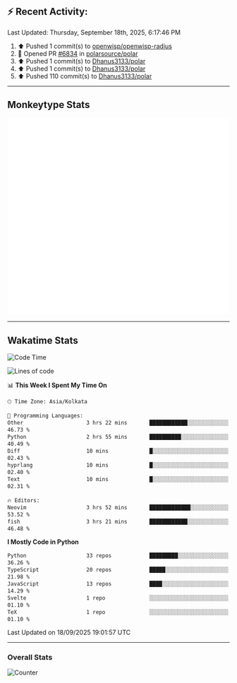 ## :zap: Recent Activity:
<!--RECENT_ACTIVITY:last_update-->
Last Updated: Thursday, September 18th, 2025, 6:17:46 PM
<!--RECENT_ACTIVITY:last_update_end-->
<!--RECENT_ACTIVITY:start-->
1. ⬆️ Pushed 1 commit(s) to [openwisp/openwisp-radius](https://github.com/openwisp/openwisp-radius)<br>
2. 💪 Opened PR [#6834](https://github.com/polarsource/polar/pull/6834) in [polarsource/polar](https://github.com/polarsource/polar)<br>
3. ⬆️ Pushed 1 commit(s) to [Dhanus3133/polar](https://github.com/Dhanus3133/polar)<br>
4. ⬆️ Pushed 1 commit(s) to [Dhanus3133/polar](https://github.com/Dhanus3133/polar)<br>
5. ⬆️ Pushed 110 commit(s) to [Dhanus3133/polar](https://github.com/Dhanus3133/polar)<br>
<!--RECENT_ACTIVITY:end-->

---

## Monkeytype Stats
<a href="https://monkeytype.com/profile/dhanus">
  <img src="https://raw.githubusercontent.com/Dhanus3133/Dhanus3133/monkeytype/monkeytype-lb.svg" alt="Monkeytype Profile" />
</a>

---

## Wakatime Stats
<!--START_SECTION:waka-->
![Code Time](http://img.shields.io/badge/Code%20Time-3%2C099%20hrs%2048%20mins-blue)

![Lines of code](https://img.shields.io/badge/From%20Hello%20World%20I%27ve%20Written-4.9%20million%20lines%20of%20code-blue)

📊 **This Week I Spent My Time On** 

```text
🕑︎ Time Zone: Asia/Kolkata

💬 Programming Languages: 
Other                    3 hrs 22 mins       ████████████░░░░░░░░░░░░░   46.73 % 
Python                   2 hrs 55 mins       ██████████░░░░░░░░░░░░░░░   40.49 % 
Diff                     10 mins             █░░░░░░░░░░░░░░░░░░░░░░░░   02.43 % 
hyprlang                 10 mins             █░░░░░░░░░░░░░░░░░░░░░░░░   02.40 % 
Text                     10 mins             █░░░░░░░░░░░░░░░░░░░░░░░░   02.31 % 

🔥 Editors: 
Neovim                   3 hrs 52 mins       █████████████░░░░░░░░░░░░   53.52 % 
fish                     3 hrs 21 mins       ████████████░░░░░░░░░░░░░   46.48 % 
```

**I Mostly Code in Python** 

```text
Python                   33 repos            █████████░░░░░░░░░░░░░░░░   36.26 % 
TypeScript               20 repos            █████░░░░░░░░░░░░░░░░░░░░   21.98 % 
JavaScript               13 repos            ████░░░░░░░░░░░░░░░░░░░░░   14.29 % 
Svelte                   1 repo              ░░░░░░░░░░░░░░░░░░░░░░░░░   01.10 % 
TeX                      1 repo              ░░░░░░░░░░░░░░░░░░░░░░░░░   01.10 % 
```




 Last Updated on 18/09/2025 19:01:57 UTC
<!--END_SECTION:waka-->
---

### Overall Stats

<img src="https://moe-counter.glitch.me/get/@Dhanus3133?theme=asoul" alt="Counter" />
